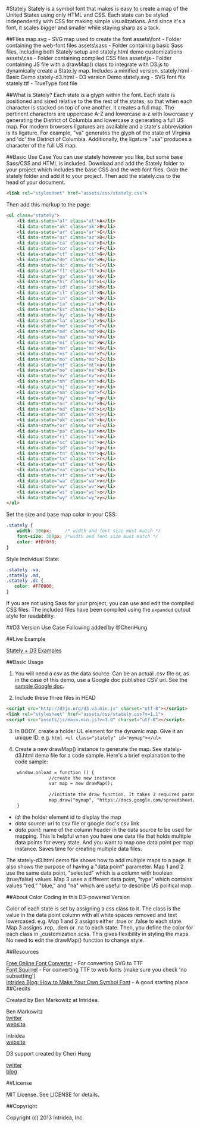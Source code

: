 #Stately
Stately is a symbol font that makes is easy to create a map of the United States using only HTML and CSS. Each state can be styled independently with CSS for making simple visualizations. And since it's a font, it scales bigger and smaller while staying sharp as a tack.

##Files
    map.svg         - SVG map used to create the font
    assets\font     - Folder containing the web-font files
    assets\sass     - Folder containing basic Sass files, including both Stately setup and stately.html demo customizations
    assets\css      - Folder containing compiled CSS files
    assets\js       - Folder containing JS file with a drawMap() class to integrate with D3.js to dynamically create a State.ly map. Includes a minified version.
    stately.html    - Basic Demo
    stately-d3.html - D3 version Demo
    stately.svg     - SVG font file
    stately.ttf     - TrueType font file
    

##What is Stately?
Each state is a glyph within the font. Each state is positioned and sized relative to the the rest of the states, so that when each character is stacked on top of one another, it creates a full map.
The pertinent characters are uppercase A-Z and lowercase a-z with lowercase y generating the District of Columbia and lowercase z generating a full US map.
For modern browsers ligatures are available and a state's abbreviation is its ligature. For example, "va" generates the glyph of the state of Virginia and 'dc' the District of Columbia. Additionally, the ligature "usa" produces a character of the full US map.

##Basic Use Case
You can use stately however you like, but some base Sass/CSS and HTML is included.
Download and add the Stately folder to your project which includes the base CSS and the web font files. Grab the stately folder and add it to your project. Then add the stately.css to the head of your document.

```html
<link rel="stylesheet" href="assets/css/stately.css">
```

Then add this markup to the page:

```html
<ul class="stately"> 
    <li data-state="al" class="al">A</li>
    <li data-state="ak" class="ak">B</li>
    <li data-state="ar" class="ar">C</li>						
    <li data-state="az" class="az">D</li>
    <li data-state="ca" class="ca">E</li>
    <li data-state="co" class="co">F</li>
    <li data-state="ct" class="ct">G</li>
    <li data-state="de" class="de">H</li>
    <li data-state="dc" class="dc">I</li>
    <li data-state="fl" class="fl">J</li>
    <li data-state="ga" class="ga">K</li>
    <li data-state="hi" class="hi">L</li>
    <li data-state="id" class="id">M</li>
    <li data-state="il" class="il">N</li>
    <li data-state="in" class="in">O</li>
    <li data-state="ia" class="ia">P</li>
    <li data-state="ks" class="ks">Q</li>
    <li data-state="ky" class="ky">R</li>
    <li data-state="la" class="la">S</li>
    <li data-state="me" class="me">T</li>
    <li data-state="md" class="md">U</li>
    <li data-state="ma" class="ma">V</li>
    <li data-state="mi" class="mi">W</li>
    <li data-state="mn" class="mn">X</li>
    <li data-state="ms" class="ms">Y</li>
    <li data-state="mo" class="mo">Z</li>
    <li data-state="mt" class="mt">a</li>
    <li data-state="ne" class="ne">b</li>
    <li data-state="nv" class="nv">c</li>
    <li data-state="nh" class="nh">d</li>
    <li data-state="nj" class="nj">e</li>
    <li data-state="nm" class="nm">f</li>
    <li data-state="ny" class="ny">g</li>
    <li data-state="nc" class="nc">h</li>
    <li data-state="nd" class="nd">i</li>
    <li data-state="oh" class="oh">j</li>			
    <li data-state="ok" class="ok">k</li>
    <li data-state="or" class="or">l</li>
    <li data-state="pa" class="pa">m</li>
    <li data-state="ri" class="ri">n</li>
    <li data-state="sc" class="sc">o</li>
    <li data-state="sd" class="sd">p</li>
    <li data-state="tn" class="tn">q</li>
    <li data-state="tx" class="tx">r</li>
    <li data-state="ut" class="ut">s</li>
    <li data-state="va" class="va">t</li>
    <li data-state="vt" class="vt">u</li>			
    <li data-state="wa" class="wa">v</li>
    <li data-state="wv" class="wv">w</li>
    <li data-state="wi" class="wi">x</li>
    <li data-state="wy" class="wy">y</li>
</ul>
```
    
Set the size and base map color in your CSS:

```css
.stately {
    width: 300px;     /* width and font size must match */
    font-size: 300px; /*width and font size must match */
    color: #f0f0f0;
}
```
    
Style Individual State:

```css
.stately .va,
.stately .md,
.stately .dc { 
   color: #FF0000;
}
```
    
If you are not using Sass for your project, you can use and edit the compiled CSS files. The included files have been compiled using the `expanded` output style for readability.

##D3 Version Use Case
Following added by @CheriHung

##Live Example

[Stately + D3 Examples](http://d.cyhung.net/sandbox/stately/stately-d3.html)

##Basic Usage

1. You will need a csv as the data source. Can be an actual .csv file or, as in the case of this demo, use a Google doc published CSV url.
See the <a href="https://docs.google.com/spreadsheet/ccc?key=0AjmYvlppihFRdGJjelBDeDAzbGlUWld3YXdoSEN1dFE&usp=sharing">sample Google doc</a>.

2. Include these three files in HEAD

```html
<script src="http://d3js.org/d3.v3.min.js" charset="utf-8"></script>
<link rel="stylesheet" href="assets/css/stately.css?v=1.1">
<script src="assets/js/main.min.js?v=1.0" charset="utf-8"></script>
```

3. In BODY, create a holder UL element for the dynamic map. Give it an unique ID. e.g. ```html <ul class="stately" id="mymap"></ul>```

4. Create a new drawMap() instance to generate the map. See stately-d3.html demo file for a code sample.  Here's a brief explanation to the code sample:

```html
	window.onload = function () {
                //create the new instance
                var map = new drawMap();
                
                //initiate the draw function. It takes 3 required parameter: draw([id], [data source], [data point])
                map.draw("mymap", "https://docs.google.com/spreadsheet/pub?key=0AjmYvlppihFRdGJjelBDeDAzbGlUWld3YXdoSEN1dFE&output=csv", "selected");
	}
```

- *id*: the holder element id to display the map
- *data source*: url to csv file or google doc's csv link
- *data point*: name of the column header in the data source to be used for mapping.  This is helpful when you have one data file that holds multiple data points for every state. And you want to map one data point per map instance. Saves time for creating multiple data files.

The stately-d3.html demo file shows how to add multiple maps to a page.  It also shows the purpose of having a "data point" parameter. Map 1 and 2 use the same data point, "selected" which is a column with boolean (true/false) values. Map 3 uses a different data point, "type" which contains values "red," "blue," and "na" which are useful to describe US political map.

##About Color Coding in this D3-powered Version

Color of each state is set by assigning a css class to it.  The class is the value in the data point column with all white spaces removed and text lowercased. e.g. Map 1 and 2 assigns either .true or .false to each state. Map 3 assigns .rep, .dem or .na to each state.  Then, you define the color for each class in _customization.scss. This gives flexibility in styling the maps. No need to edit the drawMap() function to change style.

##Resources

[Free Online Font Converter](http://www.freefontconverter.com) - For converting SVG to TTF  
[Font Squirrel](http://www.fontsquirrel.com/fontface/generator) - For converting TTF to web fonts (make sure you check 'no subsetting')  
[Intridea Blog: How to Make Your Own Symbol Font](http://www.intridea.com/blog/2012/4/24/symbol-font) - A good starting place
##Credits

Created by Ben Markowitz at Intridea. 

Ben Markowitz  
[twitter](http://www.twitter.com/bpmarkowitz)  
[website](http://www.benmarkowitz.com)  

Intridea  
[website](http://www.intridea.com)

D3 support created by Cheri Hung

[twitter](http://www.twitter.com/cyhung) <br/>
[blog](http://www.cyhung.net)

##License

MIT License. See LICENSE for details.

##Copyright

Copyright (c) 2013 Intridea, Inc.
